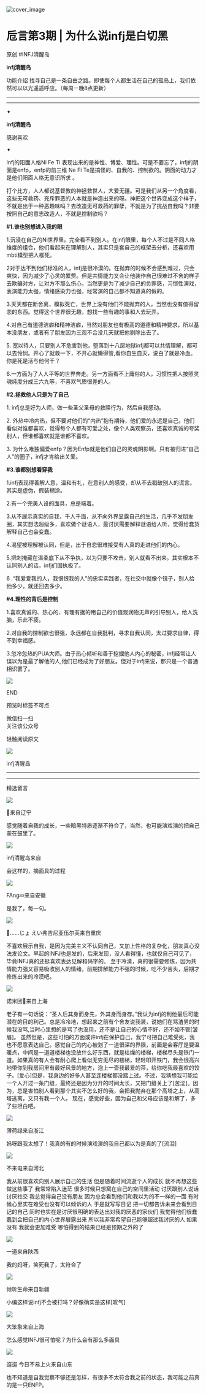 ![cover_image](https://mmbiz.qlogo.cn/mmbiz_png/DZCdtia4bJxofXkoqvG7on6n9qN07z1WIEk7tTGQyX6gvEpjaf9dPKLJzZSfX060AgWRF4A9YewfwOIoKyH4GyA/0?wx_fmt=png)

#  卮言第3期 | 为什么说infj是白切黑

原创  #INFJ清醒岛  

**infj清醒岛**



功能介绍  找寻自己是一条自由之路。即使每个人都生活在自己的孤岛上，我们依然可以以光遥遥呼应。（每周一晚8点更新）

__ __

__ _ _

✦

  

**infj清醒岛**

感谢喜欢

✦

  

Infj的阳面人格Ni Fe Ti 表现出来的是神性、博爱、理性。可是不要忘了，infj的阴面是enfp，enfp的前三维 Ne Fi
Te是搞怪的、自我的、控制欲的。阴面的动力才是他们阳面人格无意识所求  。

打个比方，人人都说基督教的神拯救世人，大爱无疆。可是我们从另一个角度看，这些无可救药、充斥罪恶的人本就是神造出来的呀。神把这个世界变成这个样子，不就是出于一种恶趣味吗？去改造无可救药的罪孽，不就是为了挑战自我吗？非要按照自己的意志改造人，不就是控制欲吗？

**#1.谁也别想进入我的眼**

1.沉浸在自己的Ni世界里。完全看不到别人。在infj眼里，每个人不过是不同人格维度的组合，他们看起来在理解别人，其实只是套自己的框架去分析，还喜欢用mbti模型把人框死。

2对于达不到他们标准的人，infj是很冷漠的。在抛弃的时候不会感到难过，只会爽快，因为减少了心灵的累赘。但是共情能力又会让他装作自己很难过不舍的样子去欺骗对方，让对方不那么伤心，当然更是为了减少自己的负罪感，习惯性演戏，表演能力太强，情绪感染力也强，经常演的自己都不知道真的假的。

3.天天都在断舍离，模拟死亡，世界上没有他们不能抛弃的人，当然也没有值得留恋的东西。觉得这个世界很无趣，想找一些有趣的事和人去玩弄。

4.对自己有道德洁癖和精神洁癖，当然对朋友也有极高的道德和精神要求，所以基本没朋友，或者有了朋友因为三观不合没几天就把他剔除出去了。

5\.
宽以待人，只要别人不危害到他，堕落到十八层地狱infj都可以共情理解，都可以去怜悯。开心了就救一下，不开心就懒得管,看你自生自灭，说白了就是冷血。你是死是活与他何干？

6.一方面为了人人平等的世界奔走。另一方面看不上庸俗的人，习惯性把人按照灵魂纯度分成三六九等，不喜欢气质很差的人。

**#2.拯救他人只是为了自己**

1\. infj总是好为人师，做一些圣父圣母的救赎行为，然后自我感动。

2\.
外热中冷内热，但不要对他们的“内热”抱有期待，他们爱的永远是自己。他们看似对谁都喜欢，觉得每个人都有可爱之处，像个人类观察员，还喜欢真诚的夸奖别人，但谁都喜欢就是谁都不喜欢。

3\. 为什么唯独偏爱enfp？因为Enfp就是他们自己的灵魂阴影啊。只有被归进“自己人”的圈子，infj才肯给出关爱。

**#3.谁都别想看穿我**

1.infj表现得善解人意，温和有礼，在意别人的感受，却从不去戳破别人的谎言。其实是虚伪，假装糊涂。

2.有一个完美人设的面具，总是端着。

3.从不展示真实的自我，千人千面，从不向外界显露自己的生活，几乎不发朋友圈，其实想法超级多，喜欢做个谜语人，最讨厌需要解释谜语给人听，觉得给蠢货解释自己也会变蠢。

4.渴望被理解被认同，但是，出于自恋很难接受有人真的走进他们的内心。

5.把刺掩藏在温柔底下从不争执，以为只要不攻击，别人就看不出来。其实根本不认同别人的话，infj们固执极了。

6 .“我爱爱我的人，我恨恨我的人”的忠实实践者，在社交中就像个镜子，别人给他多少，就还回去多少。

  

**#4.理性的背后是控制**

1.喜欢真诚的、热心的、有理有据的用自己的价值观润物无声的引导别人，给人洗脑，乐此不疲。

2.对自我的控制欲也很强，永远都在自我批判，寻求自我认同，太过要求自律，得不到幸福感。

3.忽冷忽热的PUA大师。由于热心倾听和善于挖掘他人内心的秘密，infj经常让人误以为是最了解他的人,他们已经成为了好朋友。但对于infj来说，那只是一个普通相识罢了。

  

![](https://mmbiz.qpic.cn/mmbiz_gif/7FiadXCUBpqt43ySAFleQonQAWQDMwvCPOiaiaFlUYSG8ibicVqc4d5rBa4niaAWr9DmauJ43FCich2gaNDU6PiaKZQf6w/640?wx_fmt=gif)

END  

预览时标签不可点

微信扫一扫  
关注该公众号



轻触阅读原文

![](http://mmbiz.qpic.cn/mmbiz_png/DZCdtia4bJxpcRrqEcIicNn7icChObS1Eqm6u2hlN1LGAHvlMHZg6O2a3A47KdeC6IqvVTuryNZQpDFQ1LX3JvT9w/0?wx_fmt=png)

infj清醒岛







****



****





精选留言

![](http://mmsns.qpic.cn/mmsns/iaxNB5XaibCeLTYWIUGCYm7cS1kFxTx4ibUSEBZJ6VnOdXPDItJ9PaGRg/0)

💭来自辽宁

感觉随着自我的成长，一些暗黑特质逐渐不符合了，当然，也可能演戏演的把自己蒙在鼓里了。

![](http://wx.qlogo.cn/mmhead/Q3auHgzwzM4icoibBPppWkMrbLG1lB8KhWHaiaiabBib87BTTdVQC8Cyacg/64)

infj清醒岛来自

会这样的，摘面具的过程

![](http://mmsns.qpic.cn/mmsns/iaxNB5XaibCeLTYWIUGCYm7cS1kFxTx4ibUSEBZJ6VnOdXPDItJ9PaGRg/0)

FAng💤来自安徽

是我了，每一句。

![](http://mmsns.qpic.cn/mmsns/iaxNB5XaibCeLTYWIUGCYm7cS1kFxTx4ibUSEBZJ6VnOdXPDItJ9PaGRg/0)

🌸……じょ えい弗吉尼亚伍尔芙来自重庆

不喜欢展示自我，是因为完美主义不认同自己，又加上性格的复杂化，朋友真心没法发论文。早起的INFJ也是发的，后来发现，没人看得懂，也就仅自己可见了，毕竟INFJ真的还挺喜欢表达见解和码字的。
至于冷漠，真的很需要修炼，因为共情能力强又容易吸收别人的情绪，前期排解能力不强的时候，吃不少苦头，后期才修炼出来的冷漠吧。

![](http://mmsns.qpic.cn/mmsns/iaxNB5XaibCeLTYWIUGCYm7cS1kFxTx4ibUSEBZJ6VnOdXPDItJ9PaGRg/0)

诺米团🍉来自上海

老子有一句话说：“圣人后其身而身先，外其身而身存。”我认为infj的利他最后可能潜在的目的利己。总是冷冷地，想起来之前有个舍友说我装，说她们在骂渣男的时候我没骂,当时心里想的是骂了也没用，还不是让自己的心情不好，还不如不管[皱眉]。
虽然但是，这些可怕的方面或许infj在保护自己，我宁可把自己难受死，我也不愿意表达自己。感觉自己的内心被划了一道很深的界限，前面是会客厅是要温暖点，中间是一道道楼梯也没放什么好东西，就是枯燥的楼梯，楼梯尽头是铁门一道。如果真的有人会有耐心爬上看似无穷无尽的楼梯，轻轻叩开铁门，我会很高兴地带你到我房间里有最好风景的地方，泡上一壶我最爱的茶，给你吃我最喜欢的饺子。[爱心]但是，我身边的好多人甚至连楼梯都没踏上过。不过，我猜想我可能给一个人开过一条门缝，最终还是因为分开的时间太长，又把门缝关上了[苦涩]。因为，总是害怕别人看到那个其实不怎么好的我，会把我抛弃在那个高塔之上，从高塔逃离，又只有我一个人。
现在，感觉好些，因为自己和父母应该是和解了，多了些坦白吧。

![](http://mmsns.qpic.cn/mmsns/iaxNB5XaibCeLTYWIUGCYm7cS1kFxTx4ibUSEBZJ6VnOdXPDItJ9PaGRg/0)

薄荷绿来自浙江

妈呀跟我太想了！我真的有的时候演戏演的我自己都以为是真的了[流泪]

![](http://mmsns.qpic.cn/mmsns/iaxNB5XaibCeLTYWIUGCYm7cS1kFxTx4ibUSEBZJ6VnOdXPDItJ9PaGRg/0)

不来电来自河北

我从前很喜欢向别人展示自己的生活 但是随着时间流逝个人的成长 就不再想这些做这些事了 我常常陷入迷茫 很多时候只想窝在自己的空间里活动 讨厌跟别人说话
讨厌社交 我总觉得自己没有朋友 因为总会看到他们和我以为的不一样的一面 有时候心里实在难受也没有可以倾诉的人 于是就写写日记
把一切都告诉未来会看到日记的自己 同时也实在是讨厌很明确的表达出对我的厌恶的家伙们 我觉得他们很蠢 蠢到会把自己的内心世界展露出来
所以我非常希望自己能够超过我讨厌的人 如果没有 我就会更加难受 哪怕得到的结果已经是预期之外的了

![](http://mmsns.qpic.cn/mmsns/iaxNB5XaibCeLTYWIUGCYm7cS1kFxTx4ibUSEBZJ6VnOdXPDItJ9PaGRg/0)

一道来自陕西

我的妈呀，笑死我了，太符合了

![](http://mmsns.qpic.cn/mmsns/iaxNB5XaibCeLTYWIUGCYm7cS1kFxTx4ibUSEBZJ6VnOdXPDItJ9PaGRg/0)

倾听生命来自新疆

小编这样说infj不会被打吗？好像确实是这样[叹气]

![](http://mmsns.qpic.cn/mmsns/iaxNB5XaibCeLTYWIUGCYm7cS1kFxTx4ibUSEBZJ6VnOdXPDItJ9PaGRg/0)

大笨象来自上海

怎么感觉INFJ很可怕呢？为什么会有那么多面具

![](http://mmsns.qpic.cn/mmsns/iaxNB5XaibCeLTYWIUGCYm7cS1kFxTx4ibUSEBZJ6VnOdXPDItJ9PaGRg/0)

迢迢 今日不易上火来自山东

也不知道是自我觉察不够还是怎样，有很多不太符合我之前的状态，我可能之前真的是一只ENFP。

